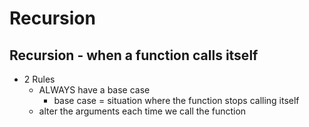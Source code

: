 # Recursion

## Recursion - when a function calls itself

- 2 Rules
  - ALWAYS have a base case
    - base case = situation where the function stops calling itself
  - alter the arguments each time we call the function